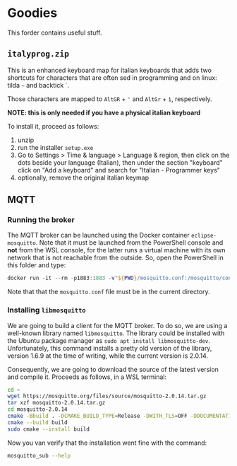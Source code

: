 # Goodies

This forder contains useful stuff.

## `italyprog.zip`

This is an enhanced keyboard map for italian keyboards that adds two shortcuts for characters that are often sed in programming and on linux: tilda `~` and backtick `.

Those characters are mapped to `AltGR` + `'` and `AltGr` + `ì`, respectively.

**NOTE: this is only needed if you have a physical italian keyboard**

To install it, proceed as follows:

1. unzip
2. run the installer `setup.exe`
3. Go to Settings > Time & language > Language & region, then click on the dots beside your language (Italian), then under the section "keyboard" click on "Add a keyboard" and search for "Italian - Programmer keys"
4. optionally, remove the original italian keymap

## MQTT
### Running the broker

The MQTT broker can be launched using the Docker container `eclipse-mosquitto`. Note that it must be launched from the PowerShell console and **not** from the WSL console, for the latter runs a virtual machine with its own network that is not reachable from the outside. So, open the PowerShell in this folder and type:

```PowerShell
docker run -it --rm -p1883:1883 -v"${PWD}/mosquitto.conf:/mosquitto/config/mosquitto.conf" eclipse-mosquitto
```

Note that that the `mosquitto.conf` file must be in the current directory.

### Installing `libmosquitto`

We are going to build a client for the MQTT broker. To do so, we are using a well-known library named `libmosquitto`. The library could be installed with the Ubuntu package manager as `sudo apt install libmosquitto-dev`. Unfortunately, this command installs a pretty old version of the library, version 1.6.9 at the time of writing, while the current version is 2.0.14.

Consequently, we are going to download the source of the latest version and compile it. Proceeds as follows, in a WSL terminal:

```sh
cd ~
wget https://mosquitto.org/files/source/mosquitto-2.0.14.tar.gz
tar xzf mosquitto-2.0.14.tar.gz
cd mosquitto-2.0.14
cmake -Bbuild . -DCMAKE_BUILD_TYPE=Release -DWITH_TLS=OFF -DDOCUMENTATION=OFF -DWITH_LIB_CPP=OFF -DWITH_SRV=OFF -DWITH_CJSON=OFF
cmake --build build
sudo cmake --install build
```

Now you van verify that the installation went fine with the command:

```sh
mosquitto_sub --help
```